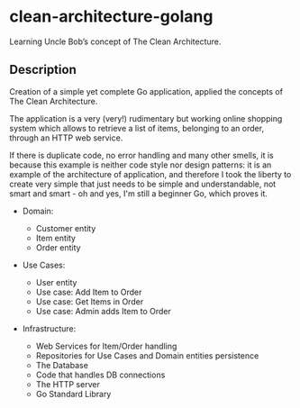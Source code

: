 # clean-architecture-golang

Learning Uncle Bob’s concept of The Clean Architecture.

## Description

Creation of a simple yet complete Go application,  applied the concepts of The Clean Architecture.

The application is a very (very!) rudimentary but working online shopping system which allows to retrieve a list of items, belonging to an order, through an HTTP web service.

If there is duplicate code, no error handling and many other smells, it is because this example is neither code style nor design patterns: it is an example of the architecture of application, and therefore I took the liberty to create very simple that just needs to be simple and understandable, not smart and smart - oh and yes, I'm still a beginner Go, which proves it.



* Domain:
    * Customer entity
    * Item entity
    * Order entity

* Use Cases:
    * User entity
    * Use case: Add Item to Order
    * Use case: Get Items in Order
    * Use case: Admin adds Item to Order

* Infrastructure:
    * Web Services for Item/Order handling
    * Repositories for Use Cases and Domain entities persistence
    * The Database
    * Code that handles DB connections
    * The HTTP server
    * Go Standard Library